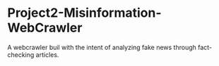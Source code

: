 # Project2-Misinformation-WebCrawler
 A webcrawler buil with the intent of analyzing fake news through fact-checking articles.
